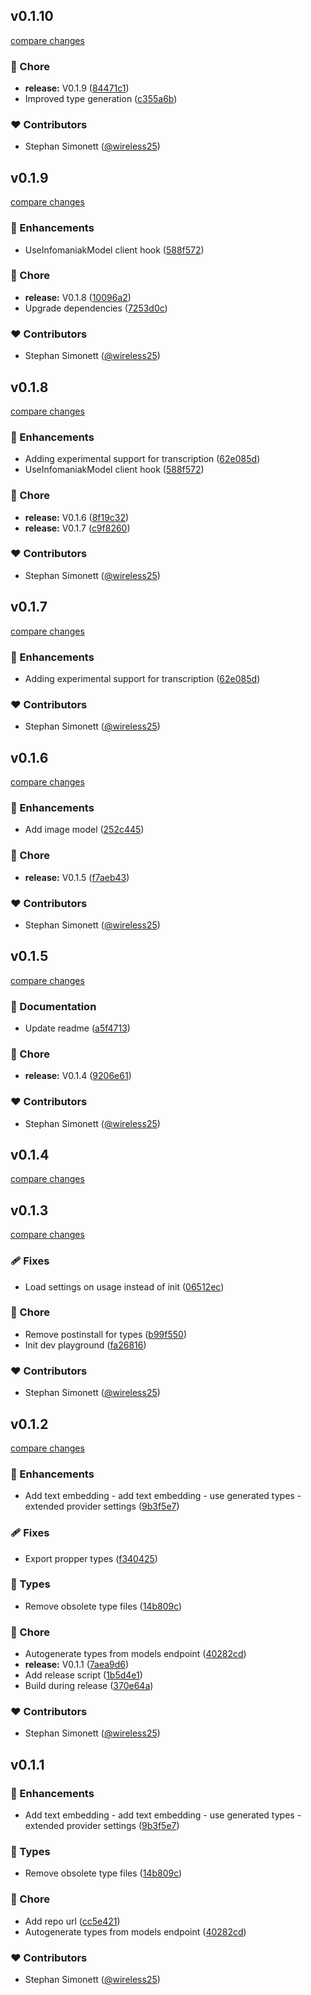 
## v0.1.10

[compare changes](https://github.com/wireless25/infomaniak-ai-provider/compare/v0.1.9...v0.1.10)

### 🏡 Chore

- **release:** V0.1.9 ([84471c1](https://github.com/wireless25/infomaniak-ai-provider/commit/84471c1))
- Improved type generation ([c355a6b](https://github.com/wireless25/infomaniak-ai-provider/commit/c355a6b))

### ❤️ Contributors

- Stephan Simonett ([@wireless25](https://github.com/wireless25))

## v0.1.9

[compare changes](https://github.com/wireless25/infomaniak-ai-provider/compare/v0.1.8...v0.1.9)

### 🚀 Enhancements

- UseInfomaniakModel client hook ([588f572](https://github.com/wireless25/infomaniak-ai-provider/commit/588f572))

### 🏡 Chore

- **release:** V0.1.8 ([10096a2](https://github.com/wireless25/infomaniak-ai-provider/commit/10096a2))
- Upgrade dependencies ([7253d0c](https://github.com/wireless25/infomaniak-ai-provider/commit/7253d0c))

### ❤️ Contributors

- Stephan Simonett ([@wireless25](https://github.com/wireless25))

## v0.1.8

[compare changes](https://github.com/wireless25/infomaniak-ai-provider/compare/v0.1.6...v0.1.8)

### 🚀 Enhancements

- Adding experimental support for transcription ([62e085d](https://github.com/wireless25/infomaniak-ai-provider/commit/62e085d))
- UseInfomaniakModel client hook ([588f572](https://github.com/wireless25/infomaniak-ai-provider/commit/588f572))

### 🏡 Chore

- **release:** V0.1.6 ([8f19c32](https://github.com/wireless25/infomaniak-ai-provider/commit/8f19c32))
- **release:** V0.1.7 ([c9f8260](https://github.com/wireless25/infomaniak-ai-provider/commit/c9f8260))

### ❤️ Contributors

- Stephan Simonett ([@wireless25](https://github.com/wireless25))

## v0.1.7

[compare changes](https://github.com/wireless25/infomaniak-ai-provider/compare/v0.1.6...v0.1.7)

### 🚀 Enhancements

- Adding experimental support for transcription ([62e085d](https://github.com/wireless25/infomaniak-ai-provider/commit/62e085d))

### ❤️ Contributors

- Stephan Simonett ([@wireless25](https://github.com/wireless25))

## v0.1.6

[compare changes](https://github.com/wireless25/infomaniak-ai-provider/compare/v0.1.5...v0.1.6)

### 🚀 Enhancements

- Add image model ([252c445](https://github.com/wireless25/infomaniak-ai-provider/commit/252c445))

### 🏡 Chore

- **release:** V0.1.5 ([f7aeb43](https://github.com/wireless25/infomaniak-ai-provider/commit/f7aeb43))

### ❤️ Contributors

- Stephan Simonett ([@wireless25](https://github.com/wireless25))

## v0.1.5

[compare changes](https://github.com/wireless25/infomaniak-ai-provider/compare/list...v0.1.5)

### 📖 Documentation

- Update readme ([a5f4713](https://github.com/wireless25/infomaniak-ai-provider/commit/a5f4713))

### 🏡 Chore

- **release:** V0.1.4 ([9206e61](https://github.com/wireless25/infomaniak-ai-provider/commit/9206e61))

### ❤️ Contributors

- Stephan Simonett ([@wireless25](https://github.com/wireless25))

## v0.1.4

[compare changes](https://github.com/wireless25/infomaniak-ai-provider/compare/list...v0.1.4)

## v0.1.3

[compare changes](https://github.com/wireless25/infomaniak-ai-provider/compare/v0.1.2...v0.1.3)

### 🩹 Fixes

- Load settings on usage instead of init ([06512ec](https://github.com/wireless25/infomaniak-ai-provider/commit/06512ec))

### 🏡 Chore

- Remove postinstall for types ([b99f550](https://github.com/wireless25/infomaniak-ai-provider/commit/b99f550))
- Init dev playground ([fa26816](https://github.com/wireless25/infomaniak-ai-provider/commit/fa26816))

### ❤️ Contributors

- Stephan Simonett ([@wireless25](https://github.com/wireless25))

## v0.1.2

[compare changes](https://github.com/wireless25/infomaniak-ai-provider/compare/v0.1.1...v0.1.2)

### 🚀 Enhancements

- Add text embedding - add text embedding - use generated types - extended provider settings ([9b3f5e7](https://github.com/wireless25/infomaniak-ai-provider/commit/9b3f5e7))

### 🩹 Fixes

- Export propper types ([f340425](https://github.com/wireless25/infomaniak-ai-provider/commit/f340425))

### 🌊 Types

- Remove obsolete type files ([14b809c](https://github.com/wireless25/infomaniak-ai-provider/commit/14b809c))

### 🏡 Chore

- Autogenerate types from models endpoint ([40282cd](https://github.com/wireless25/infomaniak-ai-provider/commit/40282cd))
- **release:** V0.1.1 ([7aea9d6](https://github.com/wireless25/infomaniak-ai-provider/commit/7aea9d6))
- Add release script ([1b5d4e1](https://github.com/wireless25/infomaniak-ai-provider/commit/1b5d4e1))
- Build during release ([370e64a](https://github.com/wireless25/infomaniak-ai-provider/commit/370e64a))

### ❤️ Contributors

- Stephan Simonett ([@wireless25](https://github.com/wireless25))

## v0.1.1


### 🚀 Enhancements

- Add text embedding - add text embedding - use generated types - extended provider settings ([9b3f5e7](https://github.com/wireless25/infomaniak-ai-provider/commit/9b3f5e7))

### 🌊 Types

- Remove obsolete type files ([14b809c](https://github.com/wireless25/infomaniak-ai-provider/commit/14b809c))

### 🏡 Chore

- Add repo url ([cc5e421](https://github.com/wireless25/infomaniak-ai-provider/commit/cc5e421))
- Autogenerate types from models endpoint ([40282cd](https://github.com/wireless25/infomaniak-ai-provider/commit/40282cd))

### ❤️ Contributors

- Stephan Simonett ([@wireless25](https://github.com/wireless25))

